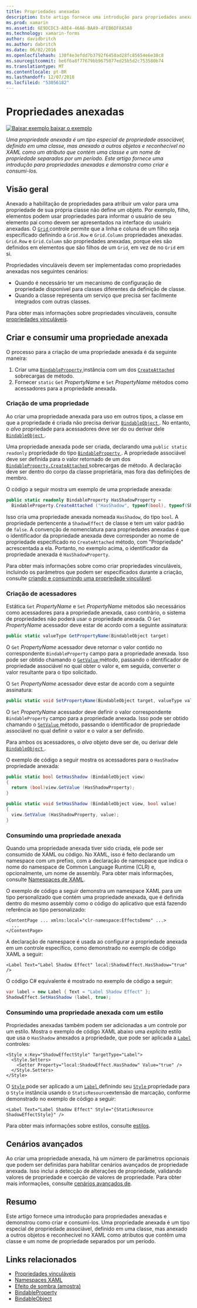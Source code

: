 ```yaml
---
title: Propriedades anexadas
description: Este artigo fornece uma introdução para propriedades anexadas e demonstra como criar e consumi-los.
ms.prod: xamarin
ms.assetid: 6E9DCDC3-A0E4-46A6-BAA9-4FEB6DF8A5A8
ms.technology: xamarin-forms
author: davidbritch
ms.author: dabritch
ms.date: 06/02/2016
ms.openlocfilehash: 130f4e3efdd7b3792f6458ad28fc85654e6e38c8
ms.sourcegitcommit: be6f6a8f77679bb9675077ed25b5d2c753580b74
ms.translationtype: MT
ms.contentlocale: pt-BR
ms.lasthandoff: 12/07/2018
ms.locfileid: "53056182"
---
```

# <a name="attached-properties"></a>Propriedades anexadas

[![Baixar exemplo](~/media/shared/download.png) baixar o exemplo](https://developer.xamarin.com/samples/xamarin-forms/effects/shadoweffect/)

_Uma propriedade anexada é um tipo especial de propriedade associável, definido em uma classe, mas anexado a outros objetos e reconhecível no XAML como um atributo que contém uma classe e um nome de propriedade separados por um período. Este artigo fornece uma introdução para propriedades anexadas e demonstra como criar e consumi-los._

## <a name="overview"></a>Visão geral

Anexado a habilitação de propriedades para atribuir um valor para uma propriedade de sua própria classe não define um objeto. Por exemplo, filho, elementos podem usar propriedades para informar o usuário de seu elemento pai como devem ser apresentados na interface do usuário anexadas. O [ `Grid` ](xref:Xamarin.Forms.Grid) controle permite que a linha e coluna de um filho seja especificado definindo a `Grid.Row` e `Grid.Column` propriedades anexadas. `Grid.Row` e `Grid.Column` são propriedades anexadas, porque eles são definidos em elementos que são filhos de um `Grid`, em vez de no `Grid` em si.

Propriedades vinculáveis devem ser implementadas como propriedades anexadas nos seguintes cenários:

- Quando é necessário ter um mecanismo de configuração de propriedade disponível para classes diferentes da definição de classe.
- Quando a classe representa um serviço que precisa ser facilmente integrados com outras classes.

Para obter mais informações sobre propriedades vinculáveis, consulte [propriedades vinculáveis](~/xamarin-forms/xaml/bindable-properties.md).

## <a name="creating-and-consuming-an-attached-property"></a>Criar e consumir uma propriedade anexada

O processo para a criação de uma propriedade anexada é da seguinte maneira:

1. Criar uma [ `BindableProperty` ](xref:Xamarin.Forms.BindableProperty) instância com um dos [ `CreateAttached` ](xref:Xamarin.Forms.BindableProperty.CreateAttached*) sobrecargas de método.
1. Fornecer `static` `Get` *PropertyName* e `Set` *PropertyName* métodos como acessadores para a propriedade anexada.

### <a name="creating-a-property"></a>Criação de uma propriedade

Ao criar uma propriedade anexada para uso em outros tipos, a classe em que a propriedade é criada não precisa derivar [ `BindableObject` ](xref:Xamarin.Forms.BindableObject). No entanto, o *alvo* propriedade para acessadores deve ser do ou derivar dele [ `BindableObject` ](xref:Xamarin.Forms.BindableObject).

Uma propriedade anexada pode ser criada, declarando uma `public static readonly` propriedade do tipo [ `BindableProperty` ](xref:Xamarin.Forms.BindableProperty). A propriedade associável deve ser definida para o valor retornado de um dos [ `BindableProperty.CreateAttached` ](xref:Xamarin.Forms.BindableProperty.CreateAttached(System.String,System.Type,System.Type,System.Object,Xamarin.Forms.BindingMode,Xamarin.Forms.BindableProperty.ValidateValueDelegate,Xamarin.Forms.BindableProperty.BindingPropertyChangedDelegate,Xamarin.Forms.BindableProperty.BindingPropertyChangingDelegate,Xamarin.Forms.BindableProperty.CoerceValueDelegate,Xamarin.Forms.BindableProperty.CreateDefaultValueDelegate)) sobrecargas de método. A declaração deve ser dentro do corpo da classe proprietária, mas fora das definições de membro.

O código a seguir mostra um exemplo de uma propriedade anexada:

```csharp
public static readonly BindableProperty HasShadowProperty =
  BindableProperty.CreateAttached ("HasShadow", typeof(bool), typeof(ShadowEffect), false);
```

Isso cria uma propriedade anexada nomeada `HasShadow`, do tipo `bool`. A propriedade pertencente a `ShadowEffect` de classe e tem um valor padrão de `false`. A convenção de nomenclatura para propriedades anexadas é que o identificador da propriedade anexada deve corresponder ao nome de propriedade especificado no `CreateAttached` método, com "Propriedade" acrescentada a ela. Portanto, no exemplo acima, o identificador da propriedade anexada é `HasShadowProperty`.

Para obter mais informações sobre como criar propriedades vinculáveis, incluindo os parâmetros que podem ser especificados durante a criação, consulte [criando e consumindo uma propriedade vinculável](~/xamarin-forms/xaml/bindable-properties.md#consuming-bindable-property).

### <a name="creating-accessors"></a>Criação de acessadores

Estática `Get` *PropertyName* e `Set` *PropertyName* métodos são necessários como acessadores para a propriedade anexada, caso contrário, o sistema de propriedades não poderá usar o propriedade anexada. O `Get` *PropertyName* acessador deve estar de acordo com a seguinte assinatura:

```csharp
public static valueType GetPropertyName(BindableObject target)
```

O `Get` *PropertyName* acessador deve retornar o valor contido no correspondente `BindableProperty` campo para a propriedade anexada. Isso pode ser obtido chamando o [ `GetValue` ](xref:Xamarin.Forms.BindableObject.GetValue(Xamarin.Forms.BindableProperty)) método, passando o identificador de propriedade associável no qual obter o valor e, em seguida, converter o valor resultante para o tipo solicitado.

O `Set` *PropertyName* acessador deve estar de acordo com a seguinte assinatura:

```csharp
public static void SetPropertyName(BindableObject target, valueType value)
```

O `Set` *PropertyName* acessador deve definir o valor correspondente `BindableProperty` campo para a propriedade anexada. Isso pode ser obtido chamando o [ `SetValue` ](xref:Xamarin.Forms.BindableObject.SetValue(Xamarin.Forms.BindableProperty,System.Object)) método, passando o identificador de propriedade associável no qual definir o valor e o valor a ser definido.

Para ambos os acessadores, o *alvo* objeto deve ser de, ou derivar dele [ `BindableObject` ](xref:Xamarin.Forms.BindableObject).

O exemplo de código a seguir mostra os acessadores para o `HasShadow` propriedade anexada:

```csharp
public static bool GetHasShadow (BindableObject view)
{
  return (bool)view.GetValue (HasShadowProperty);
}

public static void SetHasShadow (BindableObject view, bool value)
{
  view.SetValue (HasShadowProperty, value);
}
```

### <a name="consuming-an-attached-property"></a>Consumindo uma propriedade anexada

Quando uma propriedade anexada tiver sido criada, ele pode ser consumido de XAML ou código. No XAML, isso é feito declarando um namespace com um prefixo, com a declaração de namespace que indica o nome do namespace de Common Language Runtime (CLR) e, opcionalmente, um nome de assembly. Para obter mais informações, consulte [Namespaces de XAML](~/xamarin-forms/xaml/namespaces.md).

O exemplo de código a seguir demonstra um namespace XAML para um tipo personalizado que contém uma propriedade anexada, que é definida dentro do mesmo assembly como o código do aplicativo que está fazendo referência ao tipo personalizado:

```xaml
<ContentPage ... xmlns:local="clr-namespace:EffectsDemo" ...>
  ...
</ContentPage>
```

A declaração de namespace é usada ao configurar a propriedade anexada em um controle específico, como demonstrado no exemplo de código XAML a seguir:

```xaml
<Label Text="Label Shadow Effect" local:ShadowEffect.HasShadow="true" />
```

O código C# equivalente é mostrado no exemplo de código a seguir:

```csharp
var label = new Label { Text = "Label Shadow Effect" };
ShadowEffect.SetHasShadow (label, true);
```

### <a name="consuming-an-attached-property-with-a-style"></a>Consumindo uma propriedade anexada com um estilo

Propriedades anexadas também podem ser adicionadas a um controle por um estilo. Mostra o exemplo de código XAML abaixo uma *explícita* estilo que usa o `HasShadow` anexados a propriedade, que pode ser aplicada a [ `Label` ](xref:Xamarin.Forms.Label) controles:

```xaml
<Style x:Key="ShadowEffectStyle" TargetType="Label">
  <Style.Setters>
    <Setter Property="local:ShadowEffect.HasShadow" Value="true" />
  </Style.Setters>
</Style>
```

O [ `Style` ](xref:Xamarin.Forms.Style) pode ser aplicado a um [ `Label` ](xref:Xamarin.Forms.Label) definindo seu [ `Style` ](xref:Xamarin.Forms.VisualElement.Style) propriedade para o `Style` instância usando o `StaticResource`extensão de marcação, conforme demonstrado no exemplo de código a seguir:

```xaml
<Label Text="Label Shadow Effect" Style="{StaticResource ShadowEffectStyle}" />
```

Para obter mais informações sobre estilos, consulte [estilos](~/xamarin-forms/user-interface/styles/index.md).

## <a name="advanced-scenarios"></a>Cenários avançados

Ao criar uma propriedade anexada, há um número de parâmetros opcionais que podem ser definidas para habilitar cenários avançados de propriedade anexada. Isso inclui a detecção de alterações de propriedade, validando valores de propriedade e coerção de valores de propriedade. Para obter mais informações, consulte [cenários avançados de](~/xamarin-forms/xaml/bindable-properties.md#advanced).

## <a name="summary"></a>Resumo

Este artigo fornece uma introdução para propriedades anexadas e demonstrou como criar e consumi-los. Uma propriedade anexada é um tipo especial de propriedade associável, definido em uma classe, mas anexado a outros objetos e reconhecível no XAML como atributos que contêm uma classe e um nome de propriedade separados por um período.


## <a name="related-links"></a>Links relacionados

- [Propriedades vinculáveis](~/xamarin-forms/xaml/bindable-properties.md)
- [Namespaces XAML](~/xamarin-forms/xaml/namespaces.md)
- [Efeito de sombra (amostra)](https://developer.xamarin.com/samples/xamarin-forms/effects/shadoweffect/)
- [BindableProperty](xref:Xamarin.Forms.BindableProperty)
- [BindableObject](xref:Xamarin.Forms.BindableObject)
